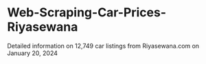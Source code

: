 # Web-Scraping-Car-Prices-Riyasewana
 Detailed information on 12,749 car listings from Riyasewana.com on January 20, 2024
